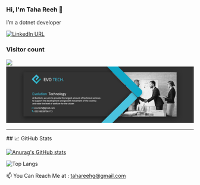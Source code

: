 ### Hi, I'm Taha Reeh 👋

I’m a dotnet developer

[![LinkedIn URL](https://img.shields.io/static/v1?color=blue&label=linkedin&logo=linkedin&logoColor=white&style=for-the-badge&message=Connect)](https://www.linkedin.com/in/taha-reeh/)

### Visitor count
<img src="https://profile-counter.glitch.me/TahaReeh/count.svg" />


<img src="https://github.com/TahaReeh/TahaReeh/blob/Master/Evolinkedincover.jpg" alt="EvoTech" />

<hr/>
## &#x1f4c8; GitHub Stats

[![Anurag's GitHub stats](https://github-readme-stats.vercel.app/api?username=TahaReeh&show_icons=true&theme=ambient_gradient)](https://github.com/TahaReeh/TahaReeh)

![Top Langs](https://github-readme-stats.vercel.app/api/top-langs/?username=TahaReeh&layout=compact)

</p>


📫 You Can Reach Me at : tahareehg@gmail.com

<!---
TahaReeh/TahaReeh is a ✨ special ✨ repository because its `README.md` (this file) appears on your GitHub profile.
You can click the Preview link to take a look at your changes.
--->
